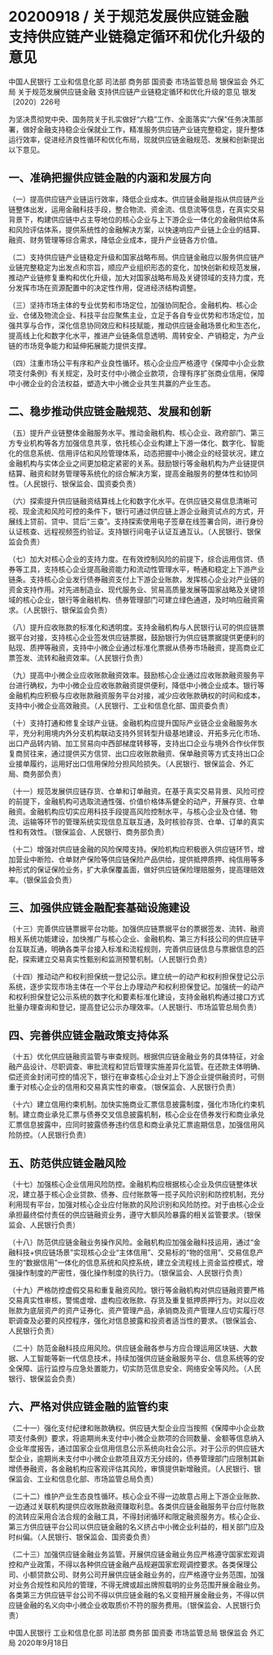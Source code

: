 # 20200918 / 关于规范发展供应链金融 支持供应链产业链稳定循环和优化升级的意见

中国人民银行 工业和信息化部 司法部 商务部 国资委 市场监管总局 银保监会 外汇局
关于规范发展供应链金融 支持供应链产业链稳定循环和优化升级的意见
银发〔2020〕226号

为坚决贯彻党中央、国务院关于扎实做好“六稳”工作、全面落实“六保”任务决策部署，做好金融支持稳企业保就业工作，精准服务供应链产业链完整稳定，提升整体运行效率，促进经济良性循环和优化布局，现就供应链金融规范、发展和创新提出以下意见。

## 一、准确把握供应链金融的内涵和发展方向

（一）提高供应链产业链运行效率，降低企业成本。供应链金融是指从供应链产业链整体出发，运用金融科技手段，整合物流、资金流、信息流等信息，在真实交易背景下，构建供应链中占主导地位的核心企业与上下游企业一体化的金融供给体系和风险评估体系，提供系统性的金融解决方案，以快速响应产业链上企业的结算、融资、财务管理等综合需求，降低企业成本，提升产业链各方价值。

（二）支持供应链产业链稳定升级和国家战略布局。供应链金融应以服务供应链产业链完整稳定为出发点和宗旨，顺应产业组织形态的变化，加快创新和规范发展，推动产业链修复重构和优化升级，加大对国家战略布局及关键领域的支持力度，充分发挥市场在资源配置中的决定性作用，促进经济结构调整。

（三）坚持市场主体的专业优势和市场定位，加强协同配合。金融机构、核心企业、仓储及物流企业、科技平台应聚焦主业，立足于各自专业优势和市场定位，加强共享与合作，深化信息协同效应和科技赋能，推动供应链金融场景化和生态化，提高线上化和数字化水平，推进产业链条信息透明、周转安全、产销稳定，为产业链的市场竞争能力和延伸拓展能力提供支撑。

（四）注重市场公平有序和产业良性循环。核心企业应严格遵守《保障中小企业款项支付条例》有关规定，及时支付中小微企业款项，合理有序扩张商业信用，保障中小微企业的合法权益，塑造大中小微企业共生共赢的产业生态。

## 二、稳步推动供应链金融规范、发展和创新

（五）提升产业链整体金融服务水平。推动金融机构、核心企业、政府部门、第三方专业机构等各方加强信息共享，依托核心企业构建上下游一体化、数字化、智能化的信息系统、信用评估和风险管理体系，动态把握中小微企业的经营状况，建立金融机构与实体企业之间更加稳定紧密的关系。鼓励银行等金融机构为产业链提供结算、融资和财务管理等系统化的综合解决方案，提高金融服务的整体性和协同性。（人民银行、银保监会、国资委负责）

（六）探索提升供应链融资结算线上化和数字化水平。在供应链交易信息清晰可视、现金流和风险可控的条件下，银行可通过供应链上游企业融资试点的方式，开展线上贷前、贷中、贷后“三查”。支持探索使用电子签章在线签署合同，进行身份认证核查、远程视频签约验证。支持银行间电子认证互通互认。（人民银行、银保监会负责）

（七）加大对核心企业的支持力度。在有效控制风险的前提下，综合运用信贷、债券等工具，支持核心企业提高融资能力和流动性管理水平，畅通和稳定上下游产业链条。支持核心企业发行债券融资支付上下游企业账款，发挥核心企业对产业链的资金支持作用。对先进制造业、现代服务业、贸易高质量发展等国家战略及关键领域的核心企业，银行等金融机构、债券管理部门可建立绿色通道，及时响应融资需求。（人民银行、银保监会负责）

（八）提升应收账款的标准化和透明度。支持金融机构与人民银行认可的供应链票据平台对接，支持核心企业签发供应链票据，鼓励银行为供应链票据提供更便利的贴现、质押等融资，支持中小微企业通过标准化票据从债券市场融资，提高商业汇票签发、流转和融资效率。（人民银行负责）

（九）提高中小微企业应收账款融资效率。鼓励核心企业通过应收账款融资服务平台进行确权，为中小微企业应收账款融资提供便利，降低中小微企业成本。银行等金融机构应积极与应收账款融资服务平台对接，减少应收账款确权的时间和成本，支持中小微企业高效融资。（人民银行、工业和信息化部、国资委负责）

（十）支持打通和修复全球产业链。金融机构应提升国际产业链企业金融服务水平，充分利用境内外分支机构联动支持外贸转型升级基地建设、开拓多元化市场、出口产品转内销、加工贸易向中西部梯度转移等，支持出口企业与境外合作伙伴恢复商贸往来，通过提供买方信贷、出口应收账款融资、保单融资等方式支持出口企业接单履约，运用好出口信用保险分担风险损失。（人民银行、银保监会、外汇局、商务部负责）

（十一）规范发展供应链存货、仓单和订单融资。在基于真实交易背景、风险可控的前提下，金融机构可选取流通性强、价值价格体系健全的动产，开展存货、仓单融资。金融机构应切实应用科技手段提高风险控制水平，与核心企业及仓储、物流、运输等环节的管理系统实现信息互联互通，及时核验存货、仓单、订单的真实性和有效性。（银保监会、人民银行、商务部负责）

（十二）增强对供应链金融的风险保障支持。保险机构应积极嵌入供应链环节，增加营业中断险、仓单财产保险等供应链保险产品供给，提供抵押质押、纯信用等多种形式的保证保险业务，扩大承保覆盖面，做好供应链保险理赔服务，提高理赔效率。（银保监会负责）

## 三、加强供应链金融配套基础设施建设

（十三）完善供应链票据平台功能。加强供应链票据平台的票据签发、流转、融资相关系统功能建设，加快推广与核心企业、金融机构、第三方科技公司的供应链平台互联互通，明确各类平台接入标准和流程规则，完善供应链信息与票据信息的匹配，探索建立交易真实性甄别和监测预警机制。（人民银行负责）

（十四）推动动产和权利担保统一登记公示。建立统一的动产和权利担保登记公示系统，逐步实现市场主体在一个平台上办理动产和权利担保登记。加强统一的动产和权利担保登记公示系统的数字化和要素标准化建设，支持金融机构通过接口方式批量办理查询和登记，提高登记公示办理效率。（人民银行、市场监管总局负责）

## 四、完善供应链金融政策支持体系

（十五）优化供应链融资监管与审查规则。根据供应链金融业务的具体特征，对金融产品设计、尽职调查、审批流程和贷后管理实施差异化监管。在还款主体明确、偿还资金封闭可控的情况下，银行在审查核心企业对上下游企业提供融资时，可侧重于对核心企业的信用和交易真实性的审查。（银保监会、人民银行负责）

（十六）建立信用约束机制。加快实施商业汇票信息披露制度，强化市场化约束机制。建立商业承兑汇票与债券交叉信息披露机制，核心企业在债券发行和商业承兑汇票信息披露中，应同时披露债券违约信息和商业承兑汇票逾期信息，加强信用风险防控。（人民银行负责）

## 五、防范供应链金融风险

（十七）加强核心企业信用风险防控。金融机构应根据核心企业及供应链整体状况，建立基于核心企业贷款、债券、应付账款等一揽子风险识别和防控机制，充分利用现有平台，加强对核心企业应付账款的风险识别和风险防控。对于由核心企业承担最终偿付责任的供应链融资业务，遵守大额风险暴露的相关监管要求。（银保监会、人民银行负责）

（十八）防范供应链金融业务操作风险。金融机构应加强金融科技运用，通过“金融科技+供应链场景”实现核心企业“主体信用”、交易标的“物的信用”、交易信息产生的“数据信用”一体化的信息系统和风控系统，建立全流程线上资金监控模式，增强操作制度的严密性，强化操作制度的执行力。（银保监会、人民银行负责）

（十九）严格防控虚假交易和重复融资风险。银行等金融机构对供应链融资要严格交易真实性审核，警惕虚增、虚构应收账款、存货及重复抵押质押行为。对以应收账款为底层资产的资产证券化、资产管理产品，承销商及资产管理人应切实履行尽职调查及必要的风控程序，强化对信息披露和投资者适当性的要求。（银保监会、人民银行负责）

（二十）防范金融科技应用风险。供应链金融各参与方应合理运用区块链、大数据、人工智能等新一代信息技术，持续加强供应链金融服务平台、信息系统等的安全保障、运行监控与应急处置能力，切实防范信息安全、网络安全等风险。（人民银行、银保监会负责）

## 六、严格对供应链金融的监管约束

（二十一）强化支付纪律和账款确权。供应链大型企业应当按照《保障中小企业款项支付条例》要求，将逾期尚未支付中小微企业款项的合同数量、金额等信息纳入企业年度报告，通过国家企业信用信息公示系统向社会公示。对于公示的供应链大型企业，逾期尚未支付中小微企业款项且双方无分歧的，债券管理部门应限制其新增债券融资，各金融机构应客观评估其风险，审慎提供新增融资。（人民银行、银保监会、工业和信息化部、市场监管总局负责）

（二十二）维护产业生态良性循环。核心企业不得一边故意占用上下游企业账款、一边通过关联机构提供应收账款融资赚取利息。各类供应链金融服务平台应付账款的流转应采用合法合规的金融工具，不得封闭循环和限定融资服务方。核心企业、第三方供应链平台公司以供应链金融的名义挤占中小微企业利益的，相关部门应及时纠偏。（人民银行、银保监会、国资委负责）

（二十三）加强供应链金融业务监管。开展供应链金融业务应严格遵守国家宏观调控和产业政策，不得以各种供应链金融产品规避国家宏观调控要求。各类保理公司、小额贷款公司、财务公司开展供应链金融业务的，应严格遵守业务范围，加强对业务合规性和风险的管理，不得无牌或超出牌照载明的业务范围开展金融业务。各类第三方供应链平台公司不得以供应链金融的名义变相开展金融业务，不得以供应链金融的名义向中小微企业收取质价不符的服务费用。（银保监会、人民银行负责）

中国人民银行
工业和信息化部
司法部
商务部
国资委
市场监管总局
银保监会
外汇局
2020年9月18日

